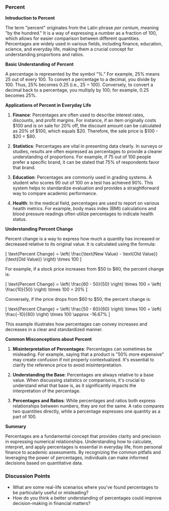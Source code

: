 ### Percent

**Introduction to Percent**

The term "percent" originates from the Latin phrase *per centum*, meaning "by the hundred." It is a way of expressing a number as a fraction of 100, which allows for easier comparison between different quantities. Percentages are widely used in various fields, including finance, education, science, and everyday life, making them a crucial concept for understanding proportions and ratios.

**Basic Understanding of Percent**

A percentage is represented by the symbol “%.” For example, 25% means 25 out of every 100. To convert a percentage to a decimal, you divide by 100. Thus, 25% becomes 0.25 (i.e., 25 ÷ 100). Conversely, to convert a decimal back to a percentage, you multiply by 100; for example, 0.25 becomes 25%.

**Applications of Percent in Everyday Life**

1. **Finance**: Percentages are often used to describe interest rates, discounts, and profit margins. For instance, if an item originally costs $100 and is on sale for 20% off, the discount amount can be calculated as 20% of $100, which equals $20. Therefore, the sale price is $100 - $20 = $80.

2. **Statistics**: Percentages are vital in presenting data clearly. In surveys or studies, results are often expressed as percentages to provide a clearer understanding of proportions. For example, if 75 out of 100 people prefer a specific brand, it can be stated that 75% of respondents favor that brand.

3. **Education**: Percentages are commonly used in grading systems. A student who scores 90 out of 100 on a test has achieved 90%. This system helps to standardize evaluation and provides a straightforward way to compare academic performance.

4. **Health**: In the medical field, percentages are used to report on various health metrics. For example, body mass index (BMI) calculations and blood pressure readings often utilize percentages to indicate health status.


**Understanding Percent Change**

Percent change is a way to express how much a quantity has increased or decreased relative to its original value. It is calculated using the formula:

\[
\text{Percent Change} = \left( \frac{\text{New Value} - \text{Old Value}}{\text{Old Value}} \right) \times 100
\]

For example, if a stock price increases from $50 to $60, the percent change is:

\[
\text{Percent Change} = \left( \frac{60 - 50}{50} \right) \times 100 = \left( \frac{10}{50} \right) \times 100 = 20\%
\]

Conversely, if the price drops from $60 to $50, the percent change is:

\[
\text{Percent Change} = \left( \frac{50 - 60}{60} \right) \times 100 = \left( \frac{-10}{60} \right) \times 100 \approx -16.67\%
\]

This example illustrates how percentages can convey increases and decreases in a clear and standardized manner.

**Common Misconceptions about Percent**

1. **Misinterpretation of Percentages**: Percentages can sometimes be misleading. For example, saying that a product is "50% more expensive" may create confusion if not properly contextualized. It's essential to clarify the reference price to avoid misinterpretation.

2. **Understanding the Base**: Percentages are always relative to a base value. When discussing statistics or comparisons, it's crucial to understand what that base is, as it significantly impacts the interpretation of the percentage.

3. **Percentages and Ratios**: While percentages and ratios both express relationships between numbers, they are not the same. A ratio compares two quantities directly, while a percentage expresses one quantity as a part of 100.

**Summary**

Percentages are a fundamental concept that provides clarity and precision in expressing numerical relationships. Understanding how to calculate, interpret, and apply percentages is essential in everyday life, from personal finance to academic assessments. By recognizing the common pitfalls and leveraging the power of percentages, individuals can make informed decisions based on quantitative data.

### Discussion Points

- What are some real-life scenarios where you've found percentages to be particularly useful or misleading?
- How do you think a better understanding of percentages could improve decision-making in financial matters?